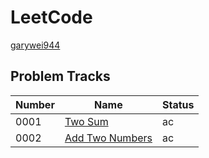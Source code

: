 # LeetCode
[garywei944](https://leetcode.com/garywei944/)

## Problem Tracks
| Number |                                Name                               | Status |
|--------|-------------------------------------------------------------------|--------|
|   0001 | [Two Sum](https://leetcode.com/problems/two-sum/)                 | ac     |
|   0002 | [Add Two Numbers](https://leetcode.com/problems/add-two-numbers/) | ac     |
